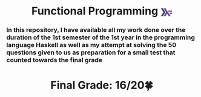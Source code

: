 <h1 align="center">Functional Programming  <img align="center" src="https://github.com/devicons/devicon/blob/master/icons/haskell/haskell-original.svg" target="_blank" title="Haskell" alt="Haskell" width="30" height="30"/></h1>

<h3>In this repository, I have available all my work done over the duration of the 1st semester of the 1st year in the programming language <b>Haskell</b> as well as my attempt at solving the 50 questions given to us as preparation for a small test that counted towards the final grade</h3>

<h1 align="center">Final Grade: 16/20🍀</h1>

